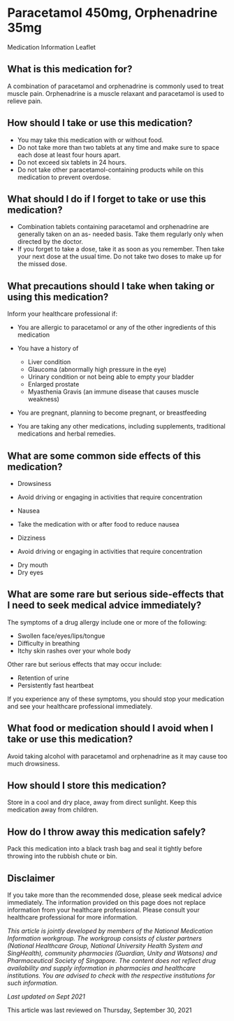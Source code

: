 # Paracetamol 450mg, Orphenadrine 35mg

Medication Information Leaflet

What is this medication for?
----------------------------

A combination of paracetamol and orphenadrine is commonly used to treat muscle pain. Orphenadrine is a muscle relaxant and paracetamol is used to relieve pain.

How should I take or use this medication?
-----------------------------------------

* You may take this medication with or without food.
* Do not take more than two tablets at any time and make sure to space each dose at least four hours apart.
* Do not exceed six tablets in 24 hours.
* Do not take other paracetamol-containing products while on this medication to prevent overdose.

What should I do if I forget to take or use this medication?
------------------------------------------------------------

* Combination tablets containing paracetamol and orphenadrine are generally taken on an as- needed basis. Take them regularly only when directed by the doctor.
* If you forget to take a dose, take it as soon as you remember. Then take your next dose at the usual time. Do not take two doses to make up for the missed dose.

What precautions should I take when taking or using this medication?
--------------------------------------------------------------------

Inform your healthcare professional if:

* You are allergic to paracetamol or any of the other ingredients of this medication
* You have a history of

  + Liver condition
  + Glaucoma (abnormally high pressure in the eye)
  + Urinary condition or not being able to empty your bladder
  + Enlarged prostate
  + Myasthenia Gravis (an immune disease that causes muscle weakness)
* You are pregnant, planning to become pregnant, or breastfeeding
* You are taking any other medications, including supplements, traditional medications and herbal remedies.

What are some common side effects of this medication?
-----------------------------------------------------

* Drowsiness

+ Avoid driving or engaging in activities that require concentration

* Nausea

+ Take the medication with or after food to reduce nausea

* Dizziness

+ Avoid driving or engaging in activities that require concentration

* Dry mouth
* Dry eyes

What are some rare but serious side-effects that I need to seek medical advice immediately?
-------------------------------------------------------------------------------------------

The symptoms of a drug allergy include one or more of the following:

* Swollen face/eyes/lips/tongue
* Difficulty in breathing
* Itchy skin rashes over your whole body

Other rare but serious effects that may occur include:

* Retention of urine
* Persistently fast heartbeat

If you experience any of these symptoms, you should stop your medication and see your healthcare professional immediately.

What food or medication should I avoid when I take or use this medication?
--------------------------------------------------------------------------

Avoid taking alcohol with paracetamol and orphenadrine as it may cause too much drowsiness.

How should I store this medication?
-----------------------------------

Store in a cool and dry place, away from direct sunlight. Keep this medication away from children.

How do I throw away this medication safely?
-------------------------------------------

Pack this medication into a black trash bag and seal it tightly before throwing into the rubbish chute or bin.

Disclaimer
----------

If you take more than the recommended dose, please seek medical advice immediately. The information provided on this page does not replace information from your healthcare professional. Please consult your healthcare professional for more information.

*This article is jointly developed by members of the National Medication Information workgroup. The workgroup consists of cluster partners (National Healthcare Group, National University Health System and SingHealth), community pharmacies (Guardian, Unity and Watsons) and Pharmaceutical Society of Singapore. The content does not reflect drug availability and supply information in pharmacies and healthcare institutions. You are advised to check with the respective institutions for such information.*

*Last updated on Sept 2021*

This article was last reviewed on
Thursday, September 30, 2021
